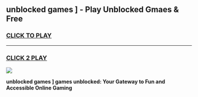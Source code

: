 
## unblocked games ] - Play Unblocked Gmaes & Free
<h3>
<a href="https://premium.freeplayer.one?title=unblocked_games_]&ref=20F">CLICK TO PLAY</a></h3>
<hr>

<h3>
<a href="https://premium.freeplayer.one?title=unblocked_games_]&ref=20F">CLICK 2 PLAY</a>
  
</h3>

<a href="https://premium.freeplayer.one?title=unblocked_games_]&ref=20F/"><img src="https://clearcache.store/games.png"></a>


**unblocked games ] games unblocked: Your Gateway to Fun and Accessible Online Gaming**
